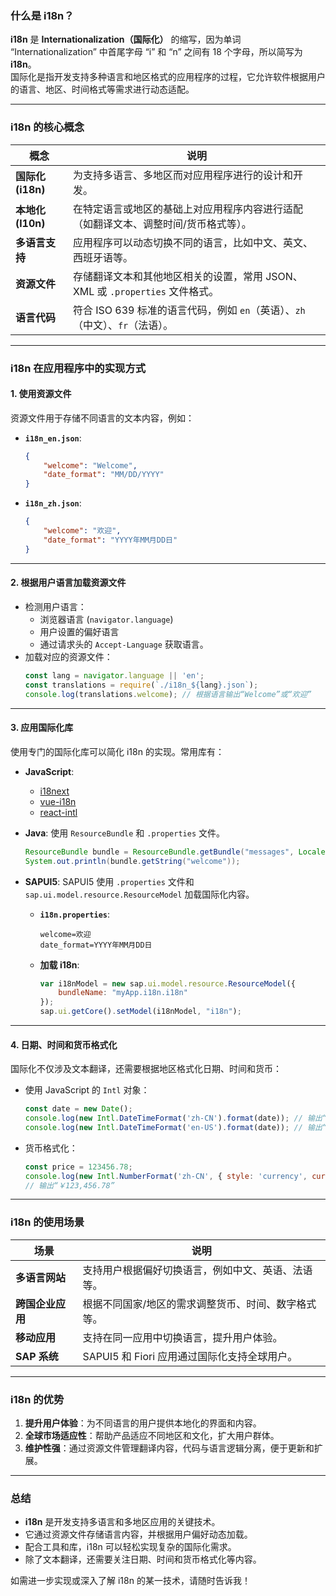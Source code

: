### 什么是 i18n？

**i18n** 是 **Internationalization（国际化）** 的缩写，因为单词 “Internationalization” 中首尾字母 “i” 和 “n” 之间有 18 个字母，所以简写为 **i18n**。  
国际化是指开发支持多种语言和地区格式的应用程序的过程，它允许软件根据用户的语言、地区、时间格式等需求进行动态适配。

---

### **i18n 的核心概念**

| **概念**          | **说明**                                                                                   |
|--------------------|-------------------------------------------------------------------------------------------|
| **国际化 (i18n)**  | 为支持多语言、多地区而对应用程序进行的设计和开发。                                           |
| **本地化 (l10n)**  | 在特定语言或地区的基础上对应用程序内容进行适配（如翻译文本、调整时间/货币格式等）。           |
| **多语言支持**     | 应用程序可以动态切换不同的语言，比如中文、英文、西班牙语等。                                |
| **资源文件**       | 存储翻译文本和其他地区相关的设置，常用 JSON、XML 或 `.properties` 文件格式。                 |
| **语言代码**       | 符合 ISO 639 标准的语言代码，例如 `en`（英语）、`zh`（中文）、`fr`（法语）。               |

---

### **i18n 在应用程序中的实现方式**

#### **1. 使用资源文件**
资源文件用于存储不同语言的文本内容，例如：
- **`i18n_en.json`**:
  ```json
  {
      "welcome": "Welcome",
      "date_format": "MM/DD/YYYY"
  }
  ```
- **`i18n_zh.json`**:
  ```json
  {
      "welcome": "欢迎",
      "date_format": "YYYY年MM月DD日"
  }
  ```

---

#### **2. 根据用户语言加载资源文件**
- 检测用户语言：
  - 浏览器语言 (`navigator.language`)
  - 用户设置的偏好语言
  - 通过请求头的 `Accept-Language` 获取语言。
- 加载对应的资源文件：
  ```javascript
  const lang = navigator.language || 'en';
  const translations = require(`./i18n_${lang}.json`);
  console.log(translations.welcome); // 根据语言输出“Welcome”或“欢迎”
  ```

---

#### **3. 应用国际化库**
使用专门的国际化库可以简化 i18n 的实现。常用库有：
- **JavaScript**:
  - [i18next](https://www.i18next.com/)
  - [vue-i18n](https://kazupon.github.io/vue-i18n/)
  - [react-intl](https://formatjs.io/docs/react-intl/)

- **Java**:
  使用 `ResourceBundle` 和 `.properties` 文件。
  ```java
  ResourceBundle bundle = ResourceBundle.getBundle("messages", Locale.CHINA);
  System.out.println(bundle.getString("welcome"));
  ```

- **SAPUI5**:
  SAPUI5 使用 `.properties` 文件和 `sap.ui.model.resource.ResourceModel` 加载国际化内容。
  - **`i18n.properties`**:
    ```
    welcome=欢迎
    date_format=YYYY年MM月DD日
    ```
  - **加载 i18n**:
    ```javascript
    var i18nModel = new sap.ui.model.resource.ResourceModel({
        bundleName: "myApp.i18n.i18n"
    });
    sap.ui.getCore().setModel(i18nModel, "i18n");
    ```

---

#### **4. 日期、时间和货币格式化**
国际化不仅涉及文本翻译，还需要根据地区格式化日期、时间和货币：
- 使用 JavaScript 的 `Intl` 对象：
  ```javascript
  const date = new Date();
  console.log(new Intl.DateTimeFormat('zh-CN').format(date)); // 输出“2024/12/4”
  console.log(new Intl.DateTimeFormat('en-US').format(date)); // 输出“12/4/2024”
  ```

- 货币格式化：
  ```javascript
  const price = 123456.78;
  console.log(new Intl.NumberFormat('zh-CN', { style: 'currency', currency: 'CNY' }).format(price));
  // 输出“￥123,456.78”
  ```

---

### **i18n 的使用场景**

| **场景**                       | **说明**                                                                                   |
|--------------------------------|-------------------------------------------------------------------------------------------|
| **多语言网站**                 | 支持用户根据偏好切换语言，例如中文、英语、法语等。                                         |
| **跨国企业应用**               | 根据不同国家/地区的需求调整货币、时间、数字格式等。                                         |
| **移动应用**                   | 支持在同一应用中切换语言，提升用户体验。                                                   |
| **SAP 系统**                   | SAPUI5 和 Fiori 应用通过国际化支持全球用户。                                               |

---

### **i18n 的优势**
1. **提升用户体验**：为不同语言的用户提供本地化的界面和内容。
2. **全球市场适应性**：帮助产品适应不同地区和文化，扩大用户群体。
3. **维护性强**：通过资源文件管理翻译内容，代码与语言逻辑分离，便于更新和扩展。

---

### **总结**

- **i18n** 是开发支持多语言和多地区应用的关键技术。
- 它通过资源文件存储语言内容，并根据用户偏好动态加载。
- 配合工具和库，i18n 可以轻松实现复杂的国际化需求。
- 除了文本翻译，还需要关注日期、时间和货币格式化等内容。

如需进一步实现或深入了解 i18n 的某一技术，请随时告诉我！
